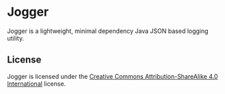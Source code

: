 # Jogger
Jogger is a lightweight, minimal dependency Java JSON based logging utility.


## License

Jogger is licensed under the [Creative Commons Attribution-ShareAlike 4.0 International](https://creativecommons.org/licenses/by-sa/4.0/?ref=chooser-v1) license.
